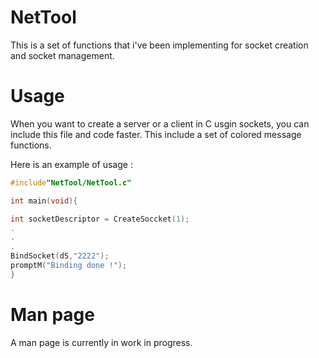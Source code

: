 # NetTool
This is a set of functions that i've been implementing for socket creation and socket management. 

# Usage 
When you want to create a server or a client in C usgin sockets, you can include this file and code faster.
This include a set of colored message functions.

Here is an example of usage :
```c++
#include"NetTool/NetTool.c"

int main(void){

int socketDescriptor = CreateSoccket(1);
.
.
. 
BindSocket(dS,"2222");
promptM("Binding done !");
}
```

# Man page
A man page is currently in work in progress. 
